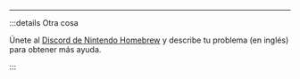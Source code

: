 ___

:::details Otra cosa

Únete al [Discord de Nintendo Homebrew](https://discord.gg/MWxPgEp) y describe tu problema (en inglés) para obtener más ayuda.

:::
